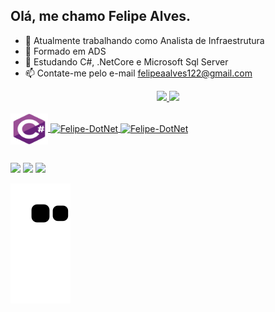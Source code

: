 ## Olá, me chamo Felipe Alves.

- 🔭 Atualmente trabalhando como Analista de Infraestrutura
- 📗 Formado em ADS
- 🌱 Estudando C#, .NetCore e Microsoft Sql Server
- 📫 Contate-me pelo e-mail felipeaalves122@gmail.com

<div align="center">
  <a href="https://github.com/BlessedViper">
  <img height="180em" src="https://github-readme-stats.vercel.app/api?username=BlessedViper&show_icons=true&theme=cobalt&include_all_commits=true&count_private=true"/>
  <img height="180em" src="https://github-readme-stats.vercel.app/api/top-langs/?username=BlessedViper&layout=compact&langs_count=7&theme=cobalt"/>
</div>
<div style="display: inline_block"><br>
  <img align="center" alt="Felipe-Csharp" height="50" width="60" src="https://raw.githubusercontent.com/devicons/devicon/master/icons/csharp/csharp-original.svg">
  <img align="center" alt="Felipe-DotNet" height="50" width="60" src="https://cdn.jsdelivr.net/gh/devicons/devicon/icons/dotnetcore/dotnetcore-original.svg" />
  <img align="center" alt="Felipe-DotNet" height="50" width="60" src="https://cdn.jsdelivr.net/gh/devicons/devicon/icons/microsoftsqlserver/microsoftsqlserver-plain-wordmark.svg" />
</div>
  
  ##
 
<div> 
  <a href="https://www.instagram.com/felipeaalves27" target="_blank"><img src="https://img.shields.io/badge/-Instagram-%23E4405F?style=for-the-badge&logo=instagram&logoColor=white" target="_blank"></a>
  <a href = "mailto:felipeaalves122@gmail.com"><img src="https://img.shields.io/badge/-Gmail-%23333?style=for-the-badge&logo=gmail&logoColor=white" target="_blank"></a>
  <a href="https://www.linkedin.com/in/felipe-alves-54225b180/" target="_blank"><img src="https://img.shields.io/badge/-LinkedIn-%230077B5?style=for-the-badge&logo=linkedin&logoColor=white" target="_blank"></a> 
 
  ![Snake animation](https://github.com/BlessedViper/BlessedViper/blob/output/github-contribution-grid-snake.svg)
 
</div>

